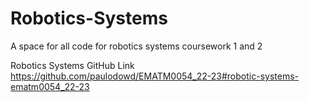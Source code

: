 # Robotics-Systems

A space for all code for robotics systems coursework 1 and 2

Robotics Systems GitHub Link 
https://github.com/paulodowd/EMATM0054_22-23#robotic-systems-ematm0054_22-23
